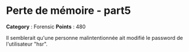 # Perte de mémoire - part5

**Category** : Forensic
**Points** : 480

Il semblerait qu'une personne malintentionnée ait modifié le password de l'utilisateur "hsr".



